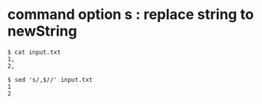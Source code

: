 # command option s : replace string to newString
```
$ cat input.txt
1,
2,

$ sed 's/,$//' input.txt
1
2
```
